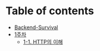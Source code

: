 # Table of contents

* [Backend-Survival](README.md)
* [1주차](week-1/README.md)
  * [1-1. HTTP의 이해](week-1/1-1.md)
